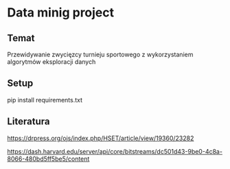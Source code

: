 # Data minig project

## Temat
Przewidywanie zwycięzcy turnieju sportowego z wykorzystaniem algorytmów eksploracji danych

## Setup
pip install requirements.txt

## Literatura
https://drpress.org/ojs/index.php/HSET/article/view/19360/23282

https://dash.harvard.edu/server/api/core/bitstreams/dc501d43-9be0-4c8a-8066-480bd5ff5be5/content


